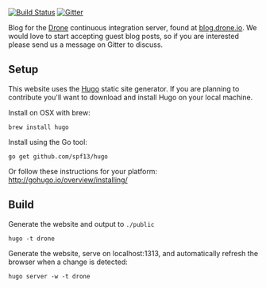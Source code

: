[![Build Status](http://test.drone.io/api/badge/github.com/drone/blog/status.svg?style=flat)](http://test.drone.io/github.com/drone/blog) [![Gitter](https://badges.gitter.im/Join%20Chat.svg)](https://gitter.im/drone/drone?utm_source=badge&utm_medium=badge&utm_campaign=pr-badge)

Blog for the [Drone](https://github.com/drone/drone) continuous integration server, found at [blog.drone.io](http://blog.drone.io). We would love to start accepting guest blog posts, so if you are interested please send us a message on Gitter to discuss.

## Setup

This website uses the [Hugo](https://github.com/spf13/hugo) static site generator. If you are planning to contribute you'll want to download and install Hugo on your local machine.

Install on OSX with brew:

```
brew install hugo
```

Install using the Go tool:

```
go get github.com/spf13/hugo
```

Or follow these instructions for your platform: http://gohugo.io/overview/installing/

## Build

Generate the website and output to `./public`

```
hugo -t drone
```

Generate the website, serve on localhost:1313, and automatically refresh the browser when a change is detected:

```
hugo server -w -t drone
```